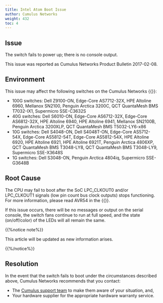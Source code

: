 ```yaml
---
title: Intel Atom Boot Issue
author: Cumulus Networks
weight: 432
toc: 4
---
```


## Issue

The switch fails to power up; there is no console output.

This issue was reported as Cumulus Networks Product Bulletin 2017-02-08.

## Environment

This issue may affect the following switches on the Cumulus Networks {{<exlink url="https://cumulusnetworks.com/products/hardware-compatibility-list/?CPU=x86_64" text="hardware compatibility list">}}:

- 100G switches: Dell Z9100-ON, Edge-Core AS7712-32X, HPE Altoline 6960, Mellanox SN2100, Penguin Arctica 3200C, QCT QuantaMesh BMS T7032-IX1, Supermicro SSE-C3632S
- 40G switches: Dell S6010-ON, Edge-Core AS6712-32X, Edge-Core AS6812-32X, HPE Altoline 6940, HPE Altoline 6941, Mellanox SN2100B, Penguin Arctica 3200XLP, QCT QuantaMesh BMS T5032-LY6-x86
- 10G switches: Dell S4048-ON, Dell S4048T-ON, Edge-Core AS5712-54X, Edge-Core AS5812-54T, Edge-Core AS5812-54X, HPE Altoline 6920, HPE Altoline 6921, HPE Altoline 6921T, Penguin Arctica 4806XP, QCT QuantaMesh BMS T3048-LY8, QCT QuantaMesh BMS T3048-LY9, Supermicro SSE-X3648S
- 1G switches: Dell S3048-ON, Penguin Arctica 4804iq, Supermicro SSE-G3648B

## Root Cause

The CPU may fail to boot after the SoC LPC\_CLKOUT0 and/or LPC\_CLKOUT1 signals (low pin count bus clock outputs) stops functioning. For more information, please read AVR54 in the {{<exlink url="http://www.intel.com/content/dam/www/public/us/en/documents/specification-updates/atom-c2000-family-spec-update.pdf" text="Intel Atom Processor C2000 Product Family Specification Update from January 2017">}}.

If this issue occurs, there will be no messages or output on the serial console, the switch fans continue to run at full speed, and the state (on/off/color) of the LEDs will all remain the same.

{{%notice note%}}

This article will be updated as new information arises.

{{%/notice%}}

## Resolution

In the event that the switch fails to boot under the circumstances
described above, Cumulus Networks recommends that you contact:

- The [Cumulus support team](https://support.cumulusnetworks.com/hc/en-us/requests/new) to make them aware of your situation, and,
- Your hardware supplier for the appropriate hardware warranty service.
